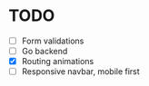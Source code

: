 # TODO

-   [ ] Form validations
-   [ ] Go backend
-   [x] Routing animations
-   [ ] Responsive navbar, mobile first
